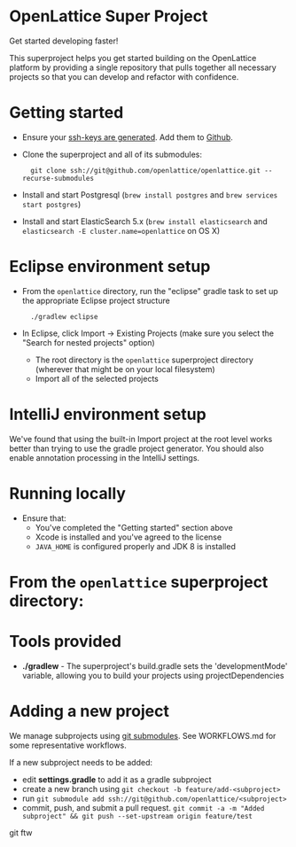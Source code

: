 OpenLattice Super Project
==============================

Get started developing faster!

This superproject helps you get started building on the OpenLattice platform by providing a single repository that pulls together all necessary projects so that you can develop and refactor with confidence.

Getting started
==============================

* Ensure your [ssh-keys are generated](https://help.github.com/articles/generating-ssh-keys). Add them to [Github](http://github.com).
* Clone the superproject and all of its submodules:

        git clone ssh://git@github.com/openlattice/openlattice.git --recurse-submodules

* Install and start Postgresql (`brew install postgres` and `brew services start postgres`)
* Install and start ElasticSearch 5.x (`brew install elasticsearch` and `elasticsearch -E cluster.name=openlattice` on OS X)

Eclipse environment setup
==============================

* From the `openlattice` directory, run the "eclipse" gradle task to set up the appropriate Eclipse project structure

        ./gradlew eclipse

* In Eclipse, click Import -> Existing Projects (make sure you select the "Search for nested projects" option)
    * The root directory is the `openlattice` superproject directory (wherever that might be on your local filesystem)
    * Import all of the selected projects

IntelliJ environment setup
==============================

We've found that using the built-in Import project at the root level works better than trying to use the gradle project generator. You should also enable annotation processing in the IntelliJ settings.

Running locally 
==============================

* Ensure that:
    * You've completed the "Getting started" section above
    * Xcode is installed and you've agreed to the license
    * `JAVA_HOME` is configured properly and JDK 8 is installed
    
# From the `openlattice` superproject directory:

Tools provided
==============================

* **./gradlew** - The superproject's build.gradle sets the 'developmentMode' variable, allowing you to build your projects using projectDependencies

Adding a new project
==============================

We manage subprojects using [git submodules](https://git-scm.com/book/en/v2/Git-Tools-Submodules). See WORKFLOWS.md for some representative workflows.

If a new subproject needs to be added:

* edit **settings.gradle** to add it as a gradle subproject
* create a new branch using `git checkout -b feature/add-<subproject>`
* run `git submodule add ssh://git@github.com/openlattice/<subproject>`
* commit, push, and submit a pull request. `git commit -a -m "Added subproject" && git push --set-upstream origin feature/test` 


git ftw